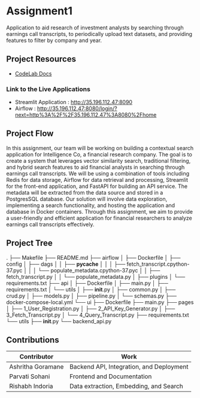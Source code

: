 # Assignment1
Application to aid research of investment analysts by searching through earnings call transcripts, to periodically upload text datasets, and providing features to filter by company and year.

## Project Resources
* [CodeLab Docs](https://codelabs-preview.appspot.com/?file_id=1qIzTyUo0sb034RZveDWXunu-2ih_WGXYlH1ynkr6a_Q#0)

### Link to the Live Applications
* Streamlit Application : http://35.196.112.47:8090 
* Airflow : http://35.196.112.47:8080/login/?next=http%3A%2F%2F35.196.112.47%3A8080%2Fhome

## Project Flow 

In this assignment, our team will be working on building a contextual search application for Intelligence Co, a financial research company. The goal is to create a system that leverages vector similarity search, traditional filtering, and hybrid search features to aid financial analysts in searching through earnings call transcripts. We will be using a combination of tools including Redis for data storage, Airflow for data retrieval and processing, Streamlit for the front-end application, and FastAPI for building an API service. The metadata will be extracted from the data source and stored in a PostgresSQL database. Our solution will involve data exploration, implementing a search functionality, and hosting the application and database in Docker containers. Through this assignment, we aim to provide a user-friendly and efficient application for financial researchers to analyze earnings call transcripts effectively.

## Project Tree 
.
├── Makefile
├── README.md
├── airflow
│   ├── Dockerfile
│   ├── config
│   ├── dags
│   │   ├── __pycache__
│   │   │   ├── fetch_transcript.cpython-37.pyc
│   │   │   └── populate_metadata.cpython-37.pyc
│   │   ├── fetch_transcript.py
│   │   └── populate_metadata.py
│   ├── plugins
│   └── requirements.txt
├── api
│   ├── Dockerfile
│   ├── main.py
│   ├── requirements.txt
│   └── utils
│       ├── __init__.py
│       ├── common.py
│       ├── crud.py
│       ├── models.py
│       ├── pipeline.py
│       └── schemas.py
├── docker-compose-local.yml
└── ui
    ├── Dockerfile
    ├── main.py
    ├── pages
    │   ├── 1_User_Registration.py
    │   ├── 2_API_Key_Generator.py
    │   ├── 3_Fetch_Transcript.py
    │   └── 4_Query_Transcript.py
    ├── requirements.txt
    └── utils
        ├── __init__.py
        └── backend_api.py

## Contributions
| Contributor    | Work |
| -------- | ------- |
| Ashritha Goramane  | Backend API, Integration, and Deployment    |
| Parvati Sohani | Frontend and Documentation   |
| Rishabh Indoria    | Data extraction, Embedding, and Search |
